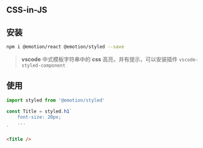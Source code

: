 ﻿## CSS-in-JS

## 安装

```bash
npm i @emotion/react @emotion/styled --save
```

> **vscode** 中式模板字符串中的 **css** 高亮，并有提示，可以安装插件 `vscode-styled-component`

## 使用

```js
import styled from '@emotion/styled'

const Title = styled.h1`
	font-size: 20px;
	...
`
```

```html
<Title />
```